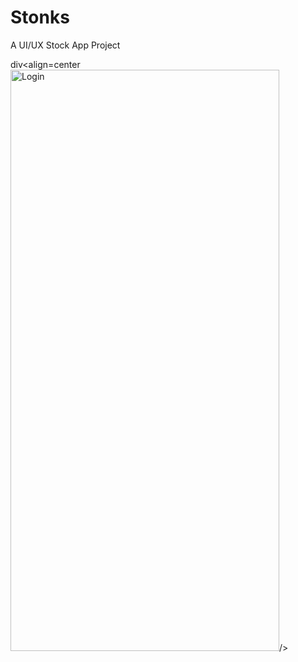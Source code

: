 # Stonks 
A UI/UX Stock App Project

div<align=center<img width="430" height="930" alt="Login" src="https://github.com/user-attachments/assets/d7332104-b7f2-4a1c-8541-704be6fd30c4" />/>
